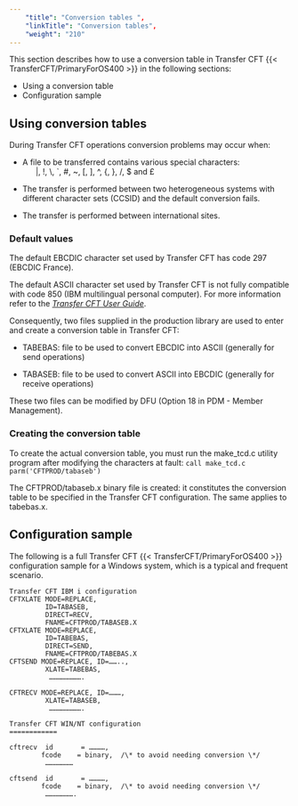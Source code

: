 ```yaml
---
    "title": "Conversion tables ",
    "linkTitle": "Conversion tables",
    "weight": "210"
---
```

This section describes how to use a conversion table in Transfer CFT {{< TransferCFT/PrimaryForOS400  >}} in the following sections:

- Using a conversion table
- Configuration sample

Using conversion tables
-----------------------

During Transfer CFT operations conversion problems may occur when:

- A file to be transferred contains various special characters:  
          &#124;, !, \\, `, \#, ~, [, ], ^, {, }, /, $ and £

<!-- -->

- The transfer is performed between two heterogeneous systems with different character sets (CCSID) and the default conversion fails.

<!-- -->

- The transfer is performed between international sites.

### Default values

The default EBCDIC character set used by Transfer CFT has code 297 (EBCDIC France).

The default ASCII character set used by Transfer CFT is not fully compatible with code 850 (IBM multilingual personal computer). For more information refer to the *[Transfer CFT User Guide](../../../../concepts/transfer_command_overview/using_transcoding/use_extended_character_sets)*.

Consequently, two files supplied in the production library are used to enter and create a conversion table in Transfer CFT:

- TABEBAS: file to be used to convert EBCDIC into ASCII (generally for send operations)

<!-- -->

- TABASEB: file to be used to convert ASCII into EBCDIC (generally for receive operations)

These two files can be modified by DFU (Option 18 in PDM - Member Management).

### Creating the conversion table

To create the actual conversion table, you must run the make_tcd.c utility program after modifying the characters at fault: `call make_tcd.c parm('CFTPROD/tabaseb')`

The CFTPROD/tabaseb.x binary file is created: it constitutes the conversion table to be specified in the Transfer CFT configuration. The same applies to tabebas.x.

Configuration sample
--------------------

The following is a full Transfer CFT {{< TransferCFT/PrimaryForOS400  >}} configuration sample for a Windows system, which is a typical and frequent scenario.

```
Transfer CFT IBM i configuration
CFTXLATE MODE=REPLACE,
         ID=TABASEB,
         DIRECT=RECV,
         FNAME=CFTPROD/TABASEB.X
CFTXLATE MODE=REPLACE,
         ID=TABEBAS,
         DIRECT=SEND,
         FNAME=CFTPROD/TABEBAS.X
CFTSEND MODE=REPLACE, ID=……..,
         XLATE=TABEBAS,
          …………………….
 
CFTRECV MODE=REPLACE, ID=………,
         XLATE=TABASEB,
          …………………….
 
Transfer CFT WIN/NT configuration
============
 
cftrecv  id       = …………,
        fcode    = binary,  /\* to avoid needing conversion \*/
         …………………
 
cftsend  id       = …………,
        fcode    = binary,  /\* to avoid needing conversion \*/
         ………………….
```
